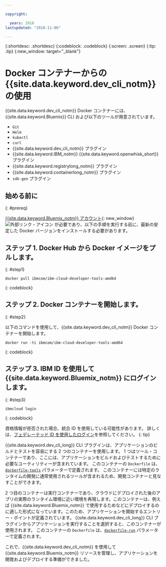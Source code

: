 ```yaml
---

copyright:

  years: 2018
lastupdated: "2018-11-06"

---
```


{:shortdesc: .shortdesc}
{:codeblock: .codeblock}
{:screen: .screen}
{:tip: .tip}
{:new_window: target="_blank"}

# Docker コンテナーからの {{site.data.keyword.dev_cli_notm}} の使用

{{site.data.keyword.dev_cli_notm}} Docker コンテナーには、{{site.data.keyword.Bluemix}} CLI および以下のツールが用意されています。

* `Git`
* `Helm`
* `kubectl`
* `curl`
* {{site.data.keyword.dev_cli_notm}} プラグイン
* {{site.data.keyword.IBM_notm}} {{site.data.keyword.openwhisk_short}} プラグイン
* {{site.data.keyword.registrylong_notm}} プラグイン
* {{site.data.keyword.containerlong_notm}} プラグイン
* `sdk-gen` プラグイン

## 始める前に
{: #prereq}

[{{site.data.keyword.Bluemix_notm}} アカウント](https://console.bluemix.net/){: new_window} ![外部リンク・アイコン](../../../icons/launch-glyph.svg "外部リンク・アイコン") が必要であり、以下の手順を実行する前に、最新の安定した Docker バージョンをインストールする必要があります。

## ステップ 1. Docker Hub から Docker イメージをプルします。
{: #step1}

```
docker pull ibmcom/ibm-cloud-developer-tools-amd64
```
{: codeblock}

## ステップ 2. Docker コンテナーを開始します。
{: #step2}

以下のコマンドを使用して、{{site.data.keyword.dev_cli_notm}} Docker コンテナーを開始します。

```
docker run -ti ibmcom/ibm-cloud-developer-tools-amd64
```
{: codeblock}

## ステップ 3. IBM ID を使用して {{site.data.keyword.Bluemix_notm}} にログインします。
{: #step3}

```
ibmcloud login
```
{: codeblock}


資格情報が拒否された場合、統合 ID を使用している可能性があります。 詳しくは、[フェデレーテッド ID を使用したログイン](/docs/iam/login_fedid.html#federated_id)を参照してください。
{: tip}

{{site.data.keyword.dev_cli_long}} CLI プラグインは、アプリケーションのビルドとテストを容易にする 2 つのコンテナーを使用します。 1 つはツール・コンテナーであり、ここには、アプリケーションをビルドおよびテストするために必要なユーティリティーが含まれています。 このコンテナーの `Dockerfile` は、[`dockerfile-tools`](/docs/cli/idt/commands.html#command-parameters) パラメーターで定義されます。 このコンテナーには特定のランタイムの開発に通常使用されるツールが含まれるため、開発コンテナーと見なすことができます。

2 つ目のコンテナーは実行コンテナーであり、クラウドにデプロイされた後のアプリの実際のランタイム環境に近い環境を再現します。このコンテナーは、例えば {{site.data.keyword.Bluemix_notm}} で使用するためなどにデプロイするのに適した形式になっています。このため、アプリケーションを開始するエントリー・ポイントが定義されています。 {{site.data.keyword.dev_cli_long}} CLI プラグインからアプリケーションを実行することを選択すると、このコンテナーが使用されます。 このコンテナーの `Dockerfile` は、[`dockerfile-run`](/docs/cli/idt/commands.html#run-parameters) パラメーターで定義されます。

これで、{{site.data.keyword.dev_cli_notm}} を使用して {{site.data.keyword.Bluemix_notm}} リソースを管理し、アプリケーションを開発およびデプロイする準備ができました。
